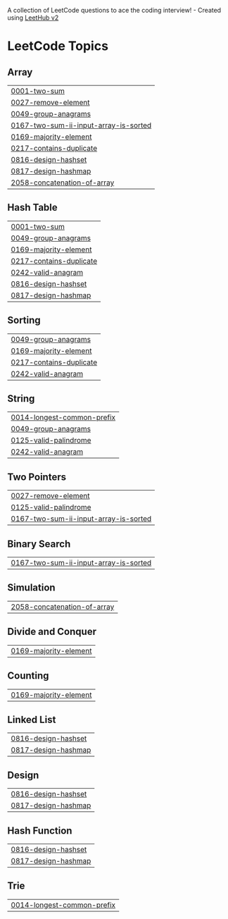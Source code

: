 A collection of LeetCode questions to ace the coding interview! - Created using [LeetHub v2](https://github.com/arunbhardwaj/LeetHub-2.0)
<!---LeetCode Topics Start-->
# LeetCode Topics
## Array
|  |
| ------- |
| [0001-two-sum](https://github.com/ArusaKhalfay/Leetcode/tree/master/0001-two-sum) |
| [0027-remove-element](https://github.com/ArusaKhalfay/Leetcode/tree/master/0027-remove-element) |
| [0049-group-anagrams](https://github.com/ArusaKhalfay/Leetcode/tree/master/0049-group-anagrams) |
| [0167-two-sum-ii-input-array-is-sorted](https://github.com/ArusaKhalfay/Leetcode/tree/master/0167-two-sum-ii-input-array-is-sorted) |
| [0169-majority-element](https://github.com/ArusaKhalfay/Leetcode/tree/master/0169-majority-element) |
| [0217-contains-duplicate](https://github.com/ArusaKhalfay/Leetcode/tree/master/0217-contains-duplicate) |
| [0816-design-hashset](https://github.com/ArusaKhalfay/Leetcode/tree/master/0816-design-hashset) |
| [0817-design-hashmap](https://github.com/ArusaKhalfay/Leetcode/tree/master/0817-design-hashmap) |
| [2058-concatenation-of-array](https://github.com/ArusaKhalfay/Leetcode/tree/master/2058-concatenation-of-array) |
## Hash Table
|  |
| ------- |
| [0001-two-sum](https://github.com/ArusaKhalfay/Leetcode/tree/master/0001-two-sum) |
| [0049-group-anagrams](https://github.com/ArusaKhalfay/Leetcode/tree/master/0049-group-anagrams) |
| [0169-majority-element](https://github.com/ArusaKhalfay/Leetcode/tree/master/0169-majority-element) |
| [0217-contains-duplicate](https://github.com/ArusaKhalfay/Leetcode/tree/master/0217-contains-duplicate) |
| [0242-valid-anagram](https://github.com/ArusaKhalfay/Leetcode/tree/master/0242-valid-anagram) |
| [0816-design-hashset](https://github.com/ArusaKhalfay/Leetcode/tree/master/0816-design-hashset) |
| [0817-design-hashmap](https://github.com/ArusaKhalfay/Leetcode/tree/master/0817-design-hashmap) |
## Sorting
|  |
| ------- |
| [0049-group-anagrams](https://github.com/ArusaKhalfay/Leetcode/tree/master/0049-group-anagrams) |
| [0169-majority-element](https://github.com/ArusaKhalfay/Leetcode/tree/master/0169-majority-element) |
| [0217-contains-duplicate](https://github.com/ArusaKhalfay/Leetcode/tree/master/0217-contains-duplicate) |
| [0242-valid-anagram](https://github.com/ArusaKhalfay/Leetcode/tree/master/0242-valid-anagram) |
## String
|  |
| ------- |
| [0014-longest-common-prefix](https://github.com/ArusaKhalfay/Leetcode/tree/master/0014-longest-common-prefix) |
| [0049-group-anagrams](https://github.com/ArusaKhalfay/Leetcode/tree/master/0049-group-anagrams) |
| [0125-valid-palindrome](https://github.com/ArusaKhalfay/Leetcode/tree/master/0125-valid-palindrome) |
| [0242-valid-anagram](https://github.com/ArusaKhalfay/Leetcode/tree/master/0242-valid-anagram) |
## Two Pointers
|  |
| ------- |
| [0027-remove-element](https://github.com/ArusaKhalfay/Leetcode/tree/master/0027-remove-element) |
| [0125-valid-palindrome](https://github.com/ArusaKhalfay/Leetcode/tree/master/0125-valid-palindrome) |
| [0167-two-sum-ii-input-array-is-sorted](https://github.com/ArusaKhalfay/Leetcode/tree/master/0167-two-sum-ii-input-array-is-sorted) |
## Binary Search
|  |
| ------- |
| [0167-two-sum-ii-input-array-is-sorted](https://github.com/ArusaKhalfay/Leetcode/tree/master/0167-two-sum-ii-input-array-is-sorted) |
## Simulation
|  |
| ------- |
| [2058-concatenation-of-array](https://github.com/ArusaKhalfay/Leetcode/tree/master/2058-concatenation-of-array) |
## Divide and Conquer
|  |
| ------- |
| [0169-majority-element](https://github.com/ArusaKhalfay/Leetcode/tree/master/0169-majority-element) |
## Counting
|  |
| ------- |
| [0169-majority-element](https://github.com/ArusaKhalfay/Leetcode/tree/master/0169-majority-element) |
## Linked List
|  |
| ------- |
| [0816-design-hashset](https://github.com/ArusaKhalfay/Leetcode/tree/master/0816-design-hashset) |
| [0817-design-hashmap](https://github.com/ArusaKhalfay/Leetcode/tree/master/0817-design-hashmap) |
## Design
|  |
| ------- |
| [0816-design-hashset](https://github.com/ArusaKhalfay/Leetcode/tree/master/0816-design-hashset) |
| [0817-design-hashmap](https://github.com/ArusaKhalfay/Leetcode/tree/master/0817-design-hashmap) |
## Hash Function
|  |
| ------- |
| [0816-design-hashset](https://github.com/ArusaKhalfay/Leetcode/tree/master/0816-design-hashset) |
| [0817-design-hashmap](https://github.com/ArusaKhalfay/Leetcode/tree/master/0817-design-hashmap) |
## Trie
|  |
| ------- |
| [0014-longest-common-prefix](https://github.com/ArusaKhalfay/Leetcode/tree/master/0014-longest-common-prefix) |
<!---LeetCode Topics End-->